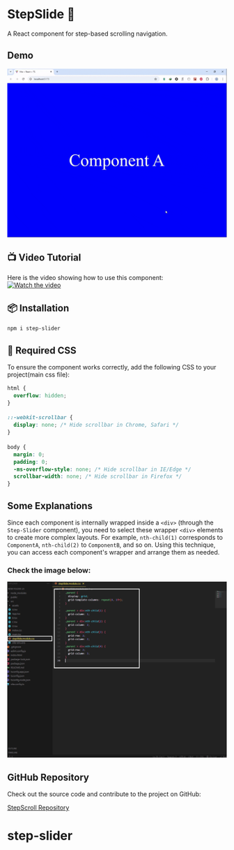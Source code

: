 # StepSlide 🚀

A React component for step-based scrolling navigation.

## Demo

![Demo GIF](<https://raw.githubusercontent.com/mohammad-gh72/step-slider/refs/heads/main/img/Rec%200009%20(online-video-cutter.com).gif>)

## 📺 Video Tutorial

Here is the video showing how to use this component:  
[![Watch the video](https://img.youtube.com/vi/ZpQ1YGMbhAU/0.jpg)](https://youtu.be/ZpQ1YGMbhAU)

## 📦 Installation

```sh
npm i step-slider
```

## 🔧 Required CSS

To ensure the component works correctly, add the following CSS to your project(main css file):

```css
html {
  overflow: hidden;
}

::-webkit-scrollbar {
  display: none; /* Hide scrollbar in Chrome, Safari */
}

body {
  margin: 0;
  padding: 0;
  -ms-overflow-style: none; /* Hide scrollbar in IE/Edge */
  scrollbar-width: none; /* Hide scrollbar in Firefox */
}
```

## Some Explanations

Since each component is internally wrapped inside a `<div>` (through the `Step-Slider` component), you need to select these wrapper `<div>` elements to create more complex layouts. For example, `nth-child(1)` corresponds to `ComponentA`, `nth-child(2)` to `ComponentB`, and so on. Using this technique, you can access each component's wrapper and arrange them as needed.

### Check the image below:

![Layout Example](<https://github.com/mohammad-gh72/step-slider/blob/main/img/Screenshot%20(58).jpg>)

## GitHub Repository

Check out the source code and contribute to the project on GitHub:

[StepScroll Repository](https://github.com/mohammad-gh72/step-slider)

# step-slider

